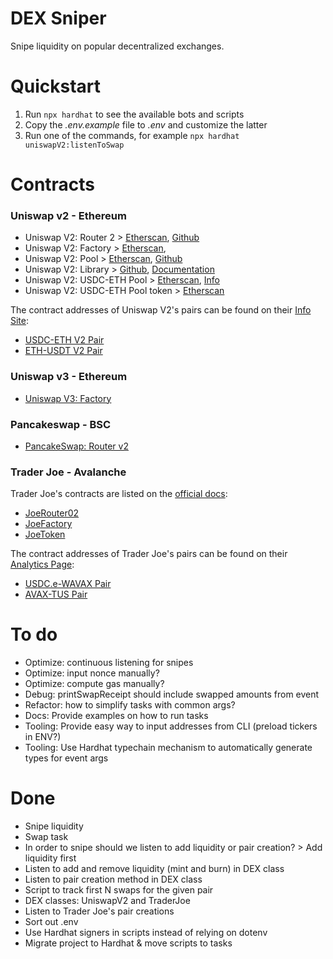 # DEX Sniper

Snipe liquidity on popular decentralized exchanges.

# Quickstart

1. Run `npx hardhat` to see the available bots and scripts
2. Copy the *.env.example* file to *.env* and customize the latter
3. Run one of the commands, for example `npx hardhat uniswapV2:listenToSwap`

# Contracts

### Uniswap v2 - Ethereum

* Uniswap V2: Router 2 > [Etherscan](https://etherscan.io/address/0x7a250d5630b4cf539739df2c5dacb4c659f2488d#code), [Github](https://github.com/Uniswap/v2-periphery/blob/master/contracts/UniswapV2Router02.sol)
* Uniswap V2: Factory > [Etherscan](https://etherscan.io/address/0x5c69bee701ef814a2b6a3edd4b1652cb9cc5aa6f#code),
* Uniswap V2: Pool > [Etherscan](https://etherscan.io/address/0xB9Cfc842824709F11f0127cB86b3C9E440BD6819#code), [Github](https://github.com/Uniswap/v2-core/blob/master/contracts/interfaces/IUniswapV2Pair.sol)
* Uniswap V2: Library > [Github](https://github.com/Uniswap/v2-periphery/blob/master/contracts/libraries/UniswapV2Library.sol), [Documentation](https://docs.uniswap.org/protocol/V2/reference/smart-contracts/library)
* Uniswap V2: USDC-ETH Pool > [Etherscan](https://etherscan.io/address/0xb4e16d0168e52d35cacd2c6185b44281ec28c9dc#code), [Info](https://v2.info.uniswap.org/pair/0xb4e16d0168e52d35cacd2c6185b44281ec28c9dc)
* Uniswap V2: USDC-ETH Pool token > [Etherscan](https://etherscan.io/token/0xb4e16d0168e52d35cacd2c6185b44281ec28c9dc)

The contract addresses of Uniswap V2's pairs can be found on their [Info Site](https://v2.info.uniswap.org/pairs):

* [USDC-ETH V2 Pair](https://etherscan.io/address/0xb4e16d0168e52d35cacd2c6185b44281ec28c9dc#code)
* [ETH-USDT V2 Pair](https://etherscan.io/address/0x0d4a11d5eeaac28ec3f61d100daf4d40471f1852#code)

### Uniswap v3 - Ethereum

* [Uniswap V3: Factory](https://etherscan.io/address/0x1f98431c8ad98523631ae4a59f267346ea31f984#code)

### Pancakeswap - BSC

* [PancakeSwap: Router v2](https://bscscan.com/address/0x10ed43c718714eb63d5aa57b78b54704e256024e#code)

### Trader Joe - Avalanche

Trader Joe's contracts are listed on the [official docs](https://docs.traderjoexyz.com/main/security-and-contracts/contracts):

* [JoeRouter02](https://snowtrace.io/address/0x60ae616a2155ee3d9a68541ba4544862310933d4#code)
* [JoeFactory](https://snowtrace.io/address/0x9Ad6C38BE94206cA50bb0d90783181662f0Cfa10)
* [JoeToken](https://snowtrace.io/address/0x6e84a6216eA6dACC71eE8E6b0a5B7322EEbC0fDd)

The contract addresses of Trader Joe's pairs can be found on their [Analytics Page](https://analytics.traderjoexyz.com/pairs):

* [USDC.e-WAVAX Pair](https://snowtrace.io/address/0xa389f9430876455c36478deea9769b7ca4e3ddb1#code)
* [AVAX-TUS Pair](https://snowtrace.io/address/0x565d20bd591b00ead0c927e4b6d7dd8a33b0b319#code)

# To do

* Optimize: continuous listening for snipes
* Optimize: input nonce manually?
* Optimize: compute gas manually?
* Debug: printSwapReceipt should include swapped amounts from event
* Refactor: how to simplify tasks with common args?
* Docs: Provide examples on how to run tasks
* Tooling: Provide easy way to input addresses from CLI (preload tickers in ENV?)
* Tooling: Use Hardhat typechain mechanism to automatically generate types for event args

# Done

* Snipe liquidity
* Swap task
* In order to snipe should we listen to add liquidity or pair creation? > Add liquidity first
* Listen to add and remove liquidity (mint and burn) in DEX class
* Listen to pair creation method in DEX class
* Script to track first N swaps for the given pair
* DEX classes: UniswapV2 and TraderJoe
* Listen to Trader Joe's pair creations
* Sort out .env
* Use Hardhat signers in scripts instead of relying on dotenv 
* Migrate project to Hardhat & move scripts to tasks